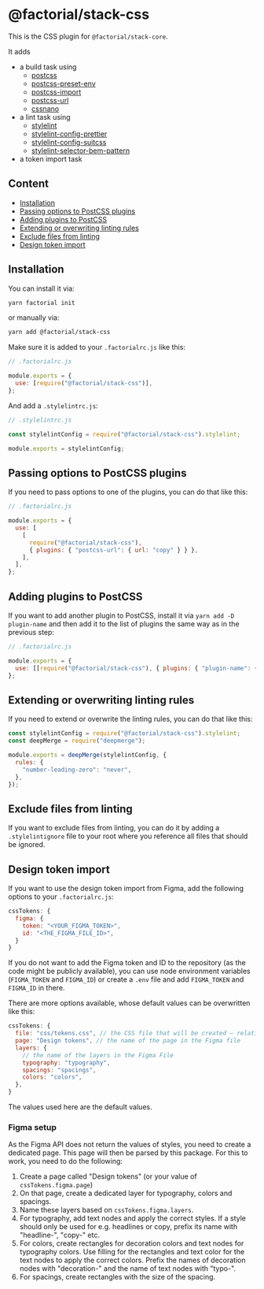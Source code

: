 # @factorial/stack-css

This is the CSS plugin for `@factorial/stack-core`.

It adds

- a build task using
  - [postcss](https://www.npmjs.com/package/postcss)
  - [postcss-preset-env](https://www.npmjs.com/package/postcss-preset-env)
  - [postcss-import](https://www.npmjs.com/package/postcss-import)
  - [postcss-url](https://www.npmjs.com/package/postcss-url)
  - [cssnano](https://www.npmjs.com/package/cssnano)
- a lint task using
  - [stylelint](https://www.npmjs.com/package/stylelint)
  - [stylelint-config-prettier](https://www.npmjs.com/package/stylelint-config-prettier)
  - [stylelint-config-suitcss](https://www.npmjs.com/package/stylelint-config-suitcss)
  - [stylelint-selector-bem-pattern](https://www.npmjs.com/package/stylelint-selector-bem-pattern)
- a token import task

## Content

- [Installation](#installation)
- [Passing options to PostCSS plugins](#passing-options-to-postcss-plugins)
- [Adding plugins to PostCSS](#adding-plugins-to-postcss)
- [Extending or overwriting linting rules](#extending-or-overwriting-linting-rules)
- [Exclude files from linting](#exclude-files-from-linting)
- [Design token import](#design-token-import)

## Installation

You can install it via:

```bash
yarn factorial init
```

or manually via:

```bash
yarn add @factorial/stack-css
```

Make sure it is added to your `.factorialrc.js` like this:

```js
// .factorialrc.js

module.exports = {
  use: [require("@factorial/stack-css")],
};
```

And add a `.stylelintrc.js`:

```js
// .stylelintrc.js

const stylelintConfig = require("@factorial/stack-css").stylelint;

module.exports = stylelintConfig;
```

## Passing options to PostCSS plugins

If you need to pass options to one of the plugins, you can do that like this:

```js
// .factorialrc.js

module.exports = {
  use: [
    [
      require("@factorial/stack-css"),
      { plugins: { "postcss-url": { url: "copy" } } },
    ],
  ],
};
```

## Adding plugins to PostCSS

If you want to add another plugin to PostCSS, install it via `yarn add -D plugin-name` and then add it to the list of plugins the same way as in the previous step:

```js
// .factorialrc.js

module.exports = {
  use: [[require("@factorial/stack-css"), { plugins: { "plugin-name": {} } }]],
};
```

## Extending or overwriting linting rules

If you need to extend or overwrite the linting rules, you can do that like this:

```js
const stylelintConfig = require("@factorial/stack-css").stylelint;
const deepMerge = require("deepmerge");

module.exports = deepMerge(stylelintConfig, {
  rules: {
    "number-leading-zero": "never",
  },
});
```

## Exclude files from linting

If you want to exclude files from linting, you can do it by adding a `.stylelintignore` file to your root where you reference all files that should be ignored.

## Design token import

If you want to use the design token import from Figma, add the following options to your `.factorialrc.js`:

```js
cssTokens: {
  figma: {
    token: "<YOUR_FIGMA_TOKEN>",
    id: "<THE_FIGMA_FILE_ID>",
  }
}
```

If you do not want to add the Figma token and ID to the repository (as the code might be publicly available), you can use node environment variables (`FIGMA_TOKEN` and `FIGMA_ID`) or create a `.env` file and add `FIGMA_TOKEN` and `FIGMA_ID` in there.

There are more options available, whose default values can be overwritten like this:

```js
cssTokens: {
  file: "css/tokens.css", // the CSS file that will be created – relative to your rootFolder
  page: "Design tokens", // the name of the page in the Figma file
  layers: {
    // the name of the layers in the Figma File
    typography: "typography",
    spacings: "spacings",
    colors: "colors",
  },
}
```

The values used here are the default values.

### Figma setup

As the Figma API does not return the values of styles, you need to create a dedicated page. This page will then be parsed by this package. For this to work, you need to do the following:

1. Create a page called "Design tokens" (or your value of `cssTokens.figma.page`)
2. On that page, create a dedicated layer for typography, colors and spacings.
3. Name these layers based on `cssTokens.figma.layers`.
4. For typography, add text nodes and apply the correct styles. If a style should only be used for e.g. headlines or copy, prefix its name with "headline-", "copy-" etc.
5. For colors, create rectangles for decoration colors and text nodes for typography colors. Use filling for the rectangles and text color for the text nodes to apply the correct colors. Prefix the names of decoration nodes with "decoration-" and the name of text nodes with "typo-".
6. For spacings, create rectangles with the size of the spacing.
